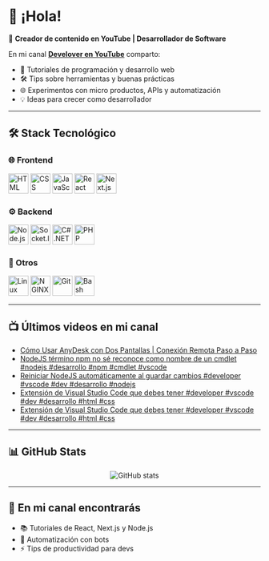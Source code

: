 # 👋 ¡Hola!

🎥 **Creador de contenido en YouTube | Desarrollador de Software**  

En mi canal **[Develover en YouTube](https://www.youtube.com/@deve_lover)** comparto:
- 🚀 Tutoriales de programación y desarrollo web  
- 🛠️ Tips sobre herramientas y buenas prácticas  
- 🌐 Experimentos con micro productos, APIs y automatización  
- 💡 Ideas para crecer como desarrollador  

---

## 🛠️ Stack Tecnológico

### 🌐 Frontend
<p align="left">
  <img src="https://cdn.jsdelivr.net/gh/devicons/devicon/icons/html5/html5-original.svg" width="40" height="40" alt="HTML" />
  <img src="https://cdn.jsdelivr.net/gh/devicons/devicon/icons/css3/css3-original.svg" width="40" height="40" alt="CSS" />
  <img src="https://cdn.jsdelivr.net/gh/devicons/devicon/icons/javascript/javascript-original.svg" width="40" height="40" alt="JavaScript" />
  <img src="https://cdn.jsdelivr.net/gh/devicons/devicon/icons/react/react-original.svg" width="40" height="40" alt="React" />
  <img src="https://cdn.jsdelivr.net/gh/devicons/devicon/icons/nextjs/nextjs-original.svg" width="40" height="40" alt="Next.js" />
</p>

### ⚙️ Backend
<p align="left">
  <img src="https://cdn.jsdelivr.net/gh/devicons/devicon/icons/nodejs/nodejs-original.svg" width="40" height="40" alt="Node.js" />
  <img src="https://cdn.jsdelivr.net/gh/devicons/devicon/icons/socketio/socketio-original.svg" width="40" height="40" alt="Socket.IO" />
  <img src="https://cdn.jsdelivr.net/gh/devicons/devicon/icons/dot-net/dot-net-original.svg" width="40" height="40" alt="C# .NET" />
  <img src="https://cdn.jsdelivr.net/gh/devicons/devicon/icons/php/php-original.svg" width="40" height="40" alt="PHP" />
</p>

### 🔧 Otros
<p align="left">
  <img src="https://cdn.jsdelivr.net/gh/devicons/devicon/icons/linux/linux-original.svg" width="40" height="40" alt="Linux" />
  <img src="https://cdn.jsdelivr.net/gh/devicons/devicon/icons/nginx/nginx-original.svg" width="40" height="40" alt="NGINX" />
  <img src="https://cdn.jsdelivr.net/gh/devicons/devicon/icons/git/git-original.svg" width="40" height="40" alt="Git" />
  <img src="https://cdn.jsdelivr.net/gh/devicons/devicon/icons/bash/bash-original.svg" width="40" height="40" alt="Bash" />
</p>

---

## 📺 Últimos videos en mi canal

<!-- YOUTUBE:START -->
- [Cómo Usar AnyDesk con Dos Pantallas | Conexión Remota Paso a Paso](https://www.youtube.com/watch?v=hzxaJcXPA0E)
- [NodeJS término npm no sé reconoce como nombre de un cmdlet #nodejs #desarrollo #npm #cmdlet #vscode](https://www.youtube.com/shorts/mKwI95AtunA)
- [Reiniciar NodeJS automáticamente al guardar cambios #developer #vscode #dev #desarrollo #nodejs](https://www.youtube.com/shorts/A_gKLSyc4Jk)
- [Extensión de Visual Studio Code que debes tener #developer #vscode #dev #desarrollo #html #css](https://www.youtube.com/shorts/9ggh39Ei_I4)
- [Extensión de Visual Studio Code que debes tener #developer #vscode #dev #desarrollo #html #css](https://www.youtube.com/shorts/rSJgZckxrnM)
<!-- YOUTUBE:END -->

---

## 📊 GitHub Stats

<p align="center">
  <img src="https://github-readme-stats.vercel.app/api?username=angelovelandia&show_icons=true&theme=tokyonight" alt="GitHub stats" />
</p>

---

## 🌱 En mi canal encontrarás
- 📚 Tutoriales de React, Next.js y Node.js  
- 🤖 Automatización con bots  
- ⚡ Tips de productividad para devs  

